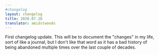 ```yaml
---
#changelog
layout: changelog
title: 2020.07.28
translator: amidstwoods
---
```

<p>First changelog update. This will be to document the "changes" in my life, sort of like a journal, but I don't like that word as it has a bad history of being abandoned multiple times over the last couple of decades.
